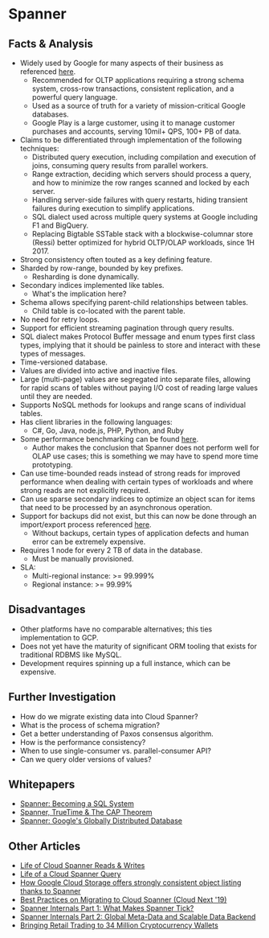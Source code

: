 # Spanner

## Facts & Analysis
* Widely used by Google for many aspects of their business as referenced [here](https://www.nextplatform.com/2019/01/15/spanning-the-database-world-with-google/).
    * Recommended for OLTP applications requiring a strong schema system, cross-row transactions, consistent replication, and a powerful query language.
    * Used as a source of truth for a variety of mission-critical Google databases.
    * Google Play is a large customer, using it to manage customer purchases and accounts, serving 10mil+ QPS, 100+ PB of data.
* Claims to be differentiated through implementation of the following techniques:
    * Distributed query execution, including compilation and execution of joins, consuming query results from parallel workers.
    * Range extraction, deciding which servers should process a query, and how to minimize the row ranges scanned and locked by each server.
    * Handling server-side failures with query restarts, hiding transient failures during execution to simplify applications.
    * SQL dialect used across multiple query systems at Google including F1 and BigQuery.
    * Replacing Bigtable SSTable stack with a blockwise-columnar store (Ressi) better optimized for hybrid OLTP/OLAP workloads, since 1H 2017.
* Strong consistency often touted as a key defining feature.
* Sharded by row-range, bounded by key prefixes.
    * Resharding is done dynamically.
* Secondary indices implemented like tables.
    * What's the implication here?
* Schema allows specifying parent-child relationships between tables.
    * Child table is co-located with the parent table.
* No need for retry loops.
* Support for efficient streaming pagination through query results.
* SQL dialect makes Protocol Buffer message and enum types first class types, implying that it should be painless to store and interact with these types of messages.
* Time-versioned database.
* Values are divided into active and inactive files.
* Large (multi-page) values are segregated into separate files, allowing for rapid scans of tables without paying I/O cost of reading large values until they are needed.
* Supports NoSQL methods for lookups and range scans of individual tables.
* Has client libraries in the following languages:
    * C#, Go, Java, node.js, PHP, Python, and Ruby
* Some performance benchmarking can be found [here](https://www.lightspeedhq.com/blog/google-cloud-spanner-good-bad-ugly/).
    * Author makes the conclusion that Spanner does not perform well for OLAP use cases; this is something we may have to spend more time prototyping.
* Can use time-bounded reads instead of strong reads for improved performance when dealing with certain types of workloads and where strong reads are not explicitly required.
* Can use sparse secondary indices to optimize an object scan for items that need to be processed by an asynchronous operation.
* Support for backups did not exist, but this can now be done through an import/export process referenced [here](https://cloud.google.com/blog/products/gcp/cloud-spanner-adds-import-export-functionality-to-ease-data-movement).
    * Without backups, certain types of application defects and human error can be extremely expensive.
* Requires 1 node for every 2 TB of data in the database.
    * Must be manually provisioned.
* SLA:
    * Multi-regional instance: >= 99.999%
    * Regional instance: >= 99.99%

## Disadvantages
* Other platforms have no comparable alternatives; this ties implementation to GCP.
* Does not yet have the maturity of significant ORM tooling that exists for traditional RDBMS like MySQL.
* Development requires spinning up a full instance, which can be expensive.

## Further Investigation
* How do we migrate existing data into Cloud Spanner?
* What is the process of schema migration?
* Get a better understanding of Paxos consensus algorithm.
* How is the performance consistency?
* When to use single-consumer vs. parallel-consumer API?
* Can we query older versions of values?

## Whitepapers
* [Spanner: Becoming a SQL System](https://storage.googleapis.com/pub-tools-public-publication-data/pdf/acac3b090a577348a7106d09c051c493298ccb1d.pdf)
* [Spanner, TrueTime & The CAP Theorem](https://storage.googleapis.com/pub-tools-public-publication-data/pdf/45855.pdf)
* [Spanner: Google's Globally Distributed Database](https://storage.googleapis.com/pub-tools-public-publication-data/pdf/65b514eda12d025585183a641b5a9e096a3c4be5.pdf)

## Other Articles
* [Life of Cloud Spanner Reads & Writes](https://cloud.google.com/spanner/docs/whitepapers/life-of-reads-and-writes)
* [Life of a Cloud Spanner Query](https://cloud.google.com/spanner/docs/whitepapers/life-of-query)
* [How Google Cloud Storage offers strongly consistent object listing thanks to Spanner](https://cloud.google.com/blog/products/gcp/how-google-cloud-storage-offers-strongly-consistent-object-listing-thanks-to-spanner)
* [Best Practices on Migrating to Cloud Spanner (Cloud Next '19)](https://www.youtube.com/watch?v=FNeGQUqMa_c&autoplay=1)
* [Spanner Internals Part 1: What Makes Spanner Tick?](https://www.youtube.com/watch?v=nvlt0dA7rsQ&autoplay=1)
* [Spanner Internals Part 2: Global Meta-Data and Scalable Data Backend](https://www.youtube.com/watch?v=zy-rcR4MoN4&autoplay=1)
* [Bringing Retail Trading to 34 Million Cryptocurrency Wallets](https://www.youtube.com/watch?v=MZWdlqagupI&autoplay=1)
